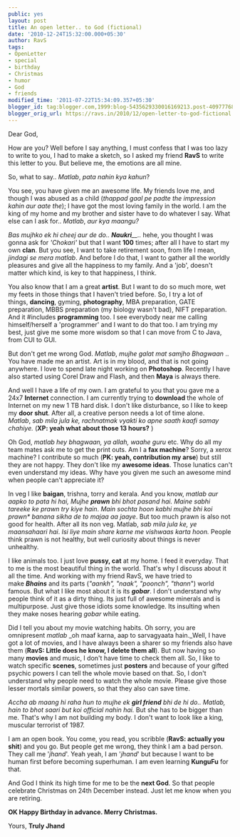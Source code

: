 ```yaml
---
public: yes
layout: post
title: An open letter.. to God (fictional)
date: '2010-12-24T15:32:00.000+05:30'
author: RavS
tags:
- OpenLetter
- special
- birthday
- Christmas
- humor
- God
- friends
modified_time: '2011-07-22T15:34:09.357+05:30'
blogger_id: tag:blogger.com,1999:blog-5435629330016169213.post-4097776816052734416
blogger_orig_url: https://ravs.in/2010/12/open-letter-to-god-fictional.html
---
```


Dear God,

How are you? Well before I say anything, I must confess that I was too lazy to write to you, I had to make a sketch, so I asked my friend **RavS** to write this letter to you. But believe me, the emotions are all mine.

So, what to say.. _Matlab_, _pata nahin kya kahun_?

You see, you have given me an awesome life. My friends love me, and though I was abused as a child (_thappad gaal pe padte the impression kahin aur aate the_); I have got the most loving family in the world. I am the king of my home and my brother and sister have to do whatever I say. What else can I ask for.. _Matlab_, _aur kya maangu?_

_Bas mujhko ek hi cheej aur de do.. **Naukri**__.._ hehe, you thought I was gonna ask for _'Chokari'_ but that I want **100** times; after all I have to start my own **clan**. But you see, I want to take retirement soon, from life I mean, _jindagi se mera matlab_. And before I do that, I want to gather all the worldly pleasures and give all the happiness to my family. And a 'job', doesn't matter which kind, is key to that happiness, I think.

You also know that I am a great **artist**. But I want to do so much more, wet my feets in those things that I haven't tried before. So, I try a lot of things, **dancing**, gyming, **photography**, MBA preparation, GATE preparation, MBBS preparation (my biology wasn't bad), NIFT preparation. And it #includes **programming** too. I see everybody near me calling himself/herself a 'programmer' and I want to do that too. I am trying my best, just give me some more wisdom so that I can move from C to Java, from CUI to GUI.

But don't get me wrong God. _Matlab_, _mujhe galat mat samjho Bhagwaan_ .. You have made me an artist. Art is in my blood, and that is not going anywhere. I love to spend late night working on **Photoshop**. Recently I have also started using Corel Draw and Flash, and then **Maya** is always there.

And well I have a life of my own. I am grateful to you that you gave me a 24x7 **Internet** connection. I am currently trying to **download** the whole of Internet on my new 1 TB hard disk. I don't like disturbance, so I like to keep my **door shut**. After all, a creative person needs a lot of time alone. _Matlab_, _sab mila jula ke, rachnatmak vyakti ko apne saath kaafi samay chahiye._ (**XP: yeah what about those 13 hours?** )

Oh God, _matlab_ _hey bhagwaan, ya allah, waahe guru_ etc. Why do all my team mates ask me to get the print outs. Am I a **fax machine**? Sorry, a xerox machine? I contribute so much (**PK: yeah, contribution my arse**) but still they are not happy. They don't like my **awesome ideas**. Those lunatics can't even understand my ideas. Why have you given me such an awesome mind when people can't appreciate it?

In veg I like **baigan**, trishna, torry and kerala. And you know, _matlab aur aapko to pata hi hai, Mujhe_ **_prawn_** _bhi bhot pasand hai. Maine sabhi tareeke ke prawn try kiye hain_. _Main sochta hoon kabhi mujhe bhi koi prawn\* banana sikha de to majaa aa jaaye_. But too much prawn is also not good for health. After all its non veg. Matlab, _sab mila jula ke, ye maansahaari hai_. _Isi liye main share karne me vishwaas karta hoon._ People think prawn is not healthy, but well curiosity about things is never unhealthy. 

I like animals too. I just love **pussy, cat** at my home. I feed it everyday. That to me is the most beautiful thing in the world. That's why I discuss about it all the time. And working with my friend RavS, we have tried to make **_Bhains_** and its parts (_"aankh", "naak", "poonch", "thann_") world famous. But what I like most about it is its **_gobar_**. I don't understand why people think of it as a dirty thing. Its just full of awesome minerals and is multipurpose. Just give those idiots some knowledge. Its insulting when they make noses hearing _gobar_ while eating.

Did I tell you about my movie watching habits. Oh sorry, you are omnipresent _matlab_ _oh maaf karna, aap to sarvagyaata hain._Well, I have got a lot of movies, and I have always been a sharer so my friends also have them (**RavS: Little does he know, I delete them all**). But now having so many **movies** and music, I don't have time to check them all. So, I like to watch specific **scenes**, sometimes just **posters** and because of your gifted psychic powers I can tell the whole movie based on that. So, I don't understand why people need to watch the whole movie. Please give those lesser mortals similar powers, so that they also can save time.

_Accha ab maang hi raha hun to mujhe ek **girl friend**_ _bhi de hi do.. Matlab, hain to bhot saari but koi official nahin hai._ But she has to be bigger than me. That's why I am not building my body. I don't want to look like a king, muscular terrorist of 1987.

I am an open book. You come, you read, you scribble (**RavS: actually you shit**) and you go. But people get me wrong, they think I am a bad person. They call me '_jhand_'. Yeah yeah, I am '_jhand_' but because I want to be human first before becoming superhuman. I am even learning **KunguFu** for that.

And God I think its high time for me to be the **next God**. So that people celebrate Christmas on 24th December instead. Just let me know when you are retiring.

**OK Happy Birthday in advance. Merry Christmas.**

Yours,
**Truly Jhand**
